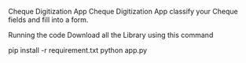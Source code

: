 Cheque Digitization App
Cheque Digitization App classify your Cheque fields and fill into a form.

Running the code
Download all the Library using this command

  pip install -r requirement.txt
  python app.py
